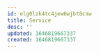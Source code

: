 ```yaml
---
id: elg0lzk4tc4jew6wjbt8cnw
title: Service
desc: ''
updated: 1646819667337
created: 1646819667337
---
```


